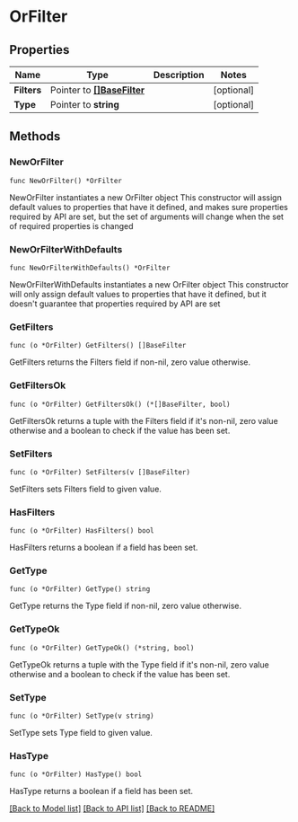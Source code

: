 # OrFilter

## Properties

Name | Type | Description | Notes
------------ | ------------- | ------------- | -------------
**Filters** | Pointer to [**[]BaseFilter**](BaseFilter.md) |  | [optional] 
**Type** | Pointer to **string** |  | [optional] 

## Methods

### NewOrFilter

`func NewOrFilter() *OrFilter`

NewOrFilter instantiates a new OrFilter object
This constructor will assign default values to properties that have it defined,
and makes sure properties required by API are set, but the set of arguments
will change when the set of required properties is changed

### NewOrFilterWithDefaults

`func NewOrFilterWithDefaults() *OrFilter`

NewOrFilterWithDefaults instantiates a new OrFilter object
This constructor will only assign default values to properties that have it defined,
but it doesn't guarantee that properties required by API are set

### GetFilters

`func (o *OrFilter) GetFilters() []BaseFilter`

GetFilters returns the Filters field if non-nil, zero value otherwise.

### GetFiltersOk

`func (o *OrFilter) GetFiltersOk() (*[]BaseFilter, bool)`

GetFiltersOk returns a tuple with the Filters field if it's non-nil, zero value otherwise
and a boolean to check if the value has been set.

### SetFilters

`func (o *OrFilter) SetFilters(v []BaseFilter)`

SetFilters sets Filters field to given value.

### HasFilters

`func (o *OrFilter) HasFilters() bool`

HasFilters returns a boolean if a field has been set.

### GetType

`func (o *OrFilter) GetType() string`

GetType returns the Type field if non-nil, zero value otherwise.

### GetTypeOk

`func (o *OrFilter) GetTypeOk() (*string, bool)`

GetTypeOk returns a tuple with the Type field if it's non-nil, zero value otherwise
and a boolean to check if the value has been set.

### SetType

`func (o *OrFilter) SetType(v string)`

SetType sets Type field to given value.

### HasType

`func (o *OrFilter) HasType() bool`

HasType returns a boolean if a field has been set.


[[Back to Model list]](../README.md#documentation-for-models) [[Back to API list]](../README.md#documentation-for-api-endpoints) [[Back to README]](../README.md)



